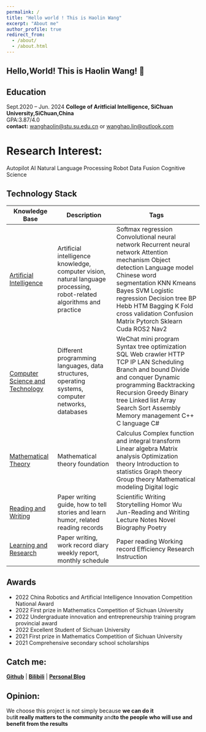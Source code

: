 ```yaml
---
permalink: /
title: "Hello world ! This is Haolin Wang"
excerpt: "About me"
author_profile: true
redirect_from: 
  - /about/
  - /about.html
---
```


## Hello,World! This is Haolin Wang! 🌟
## Education
Sept.2020 – Jun. 2024
**College of Aritficial Intelligence, SiChuan University,SiChuan,China**  
GPA:3.87/4.0  
**contact:** wanghaolin@stu.su.edu.cn or wanghao.lin@outlook.com  
# Research Interest:
Autopilot AI Natural Language Processing Robot Data Fusion Cognitive Science
## Technology Stack 
 Knowledge Base | Description | Tags | 
| --- | --- | --- |
|[Artificial Intelligence](https://www.yuque.com/yulinlin-rf5a0/gf7bov) | Artificial intelligence knowledge, computer vision, natural language processing, robot-related algorithms and practice | Softmax regression Convolutional neural network Recurrent neural network Attention mechanism Object detection Language model Chinese word segmentation KNN Kmeans Bayes SVM Logistic regression Decision tree BP Hebb HTM Bagging K Fold cross validation Confusion Matrix Pytorch Sklearn Cuda ROS2 Nav2 |  
| [Computer Science and Technology](https://www.yuque.com/yulinlin-rf5a0/twm3q2) | Different programming languages, data structures, operating systems, computer networks, databases | WeChat mini program Syntax tree optimization SQL Web crawler HTTP TCP IP LAN Scheduling Branch and bound Divide and conquer Dynamic programming Backtracking Recursion Greedy Binary tree Linked list Array Search Sort Assembly Memory management C++ C language C# | 
| [Mathematical Theory](https://www.yuque.com/yulinlin-rf5a0/hco4s8) | Mathematical theory foundation | Calculus Complex function and integral transform Linear algebra Matrix analysis Optimization theory Introduction to statistics Graph theory Group theory Mathematical modeling Digital logic |
 | [Reading and Writing](https://www.yuque.com/yulinlin-rf5a0/efg98n) | Paper writing guide, how to tell stories and learn humor, related reading records | Scientific Writing Storytelling Homor Wu Jun-Reading and Writing Lecture Notes Novel Biography Poetry | 
 | [Learning and Research](https://www.yuque.com/yulinlin-rf5a0/lw76fg) | Paper writing, work record diary weekly report, monthly schedule | Paper reading Working record Efficiency Research Instruction |

## Awards

- 2022 China Robotics and Artificial Intelligence Innovation Competition National Award
- 2022 First prize in Mathematics Competition of Sichuan University
- 2022 Undergraduate innovation and entrepreneurship training program provincial award
- 2022 Excellent Student of Sichuan University
- 2021 First prize in Mathematics Competition of Sichuan University
- 2021 Comprehensive secondary school scholarships
## Catch me:
[**Github**](https://github.com/yulinlina) |  **[**Bilibili**](https://space.bilibili.com/281105430?spm_id_from=333.1007.0.0)** | **[**Personal Blog**](https://yulinlin.cloud/)** 
## Opinion:
We choose this project is not simply because **we can do it**  
but**it really matters to the community** and**to the people who will use and benefit from the results**




